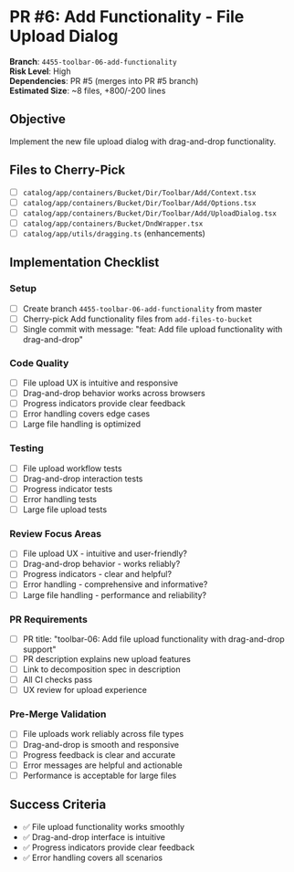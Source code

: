 <!-- markdownlint-disable line-length -->
# PR #6: Add Functionality - File Upload Dialog

**Branch**: `4455-toolbar-06-add-functionality`  
**Risk Level**: High  
**Dependencies**: PR #5 (merges into PR #5 branch)  
**Estimated Size**: ~8 files, +800/-200 lines

## Objective

Implement the new file upload dialog with drag-and-drop functionality.

## Files to Cherry-Pick

- [ ] `catalog/app/containers/Bucket/Dir/Toolbar/Add/Context.tsx`
- [ ] `catalog/app/containers/Bucket/Dir/Toolbar/Add/Options.tsx`
- [ ] `catalog/app/containers/Bucket/Dir/Toolbar/Add/UploadDialog.tsx`
- [ ] `catalog/app/containers/Bucket/DndWrapper.tsx`
- [ ] `catalog/app/utils/dragging.ts` (enhancements)

## Implementation Checklist

### Setup

- [ ] Create branch `4455-toolbar-06-add-functionality` from master
- [ ] Cherry-pick Add functionality files from `add-files-to-bucket`
- [ ] Single commit with message: "feat: Add file upload functionality with drag-and-drop"

### Code Quality

- [ ] File upload UX is intuitive and responsive
- [ ] Drag-and-drop behavior works across browsers
- [ ] Progress indicators provide clear feedback
- [ ] Error handling covers edge cases
- [ ] Large file handling is optimized

### Testing

- [ ] File upload workflow tests
- [ ] Drag-and-drop interaction tests
- [ ] Progress indicator tests
- [ ] Error handling tests
- [ ] Large file upload tests

### Review Focus Areas

- [ ] File upload UX - intuitive and user-friendly?
- [ ] Drag-and-drop behavior - works reliably?
- [ ] Progress indicators - clear and helpful?
- [ ] Error handling - comprehensive and informative?
- [ ] Large file handling - performance and reliability?

### PR Requirements

- [ ] PR title: "toolbar-06: Add file upload functionality with drag-and-drop support"
- [ ] PR description explains new upload features
- [ ] Link to decomposition spec in description
- [ ] All CI checks pass
- [ ] UX review for upload experience

### Pre-Merge Validation

- [ ] File uploads work reliably across file types
- [ ] Drag-and-drop is smooth and responsive
- [ ] Progress feedback is clear and accurate
- [ ] Error messages are helpful and actionable
- [ ] Performance is acceptable for large files

## Success Criteria

- ✅ File upload functionality works smoothly
- ✅ Drag-and-drop interface is intuitive
- ✅ Progress indicators provide clear feedback
- ✅ Error handling covers all scenarios
